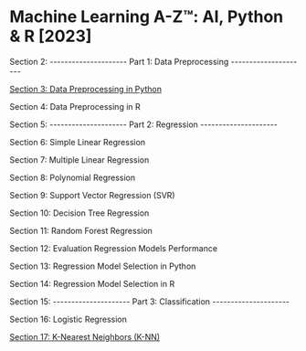 # Machine Learning A-Z™: AI, Python & R [2023]


Section 2: --------------------- Part 1: Data Preprocessing ---------------------

[Section 3: Data Preprocessing in Python](https://github.com/martinmdias/Machine-Learning-A-Z-AI-Python-R/tree/main/Section%202.%20Part%201.%20Data%20Preprocessing)

Section 4: Data Preprocessing in R

Section 5: --------------------- Part 2: Regression ---------------------

Section 6: Simple Linear Regression

Section 7: Multiple Linear Regression

Section 8: Polynomial Regression

Section 9: Support Vector Regression (SVR)

Section 10: Decision Tree Regression

Section 11: Random Forest Regression

Section 12: Evaluation Regression Models Performance

Section 13: Regression Model Selection in Python

Section 14: Regression Model Selection in R

Section 15: --------------------- Part 3: Classification ---------------------

Section 16: Logistic Regression

[Section 17: K-Nearest Neighbors (K-NN)](https://github.com/martinmdias/Machine-Learning-A-Z-AI-Python-R/tree/main/Section%2017.%20K-Nearest%20Neighbors%20(K-NN))